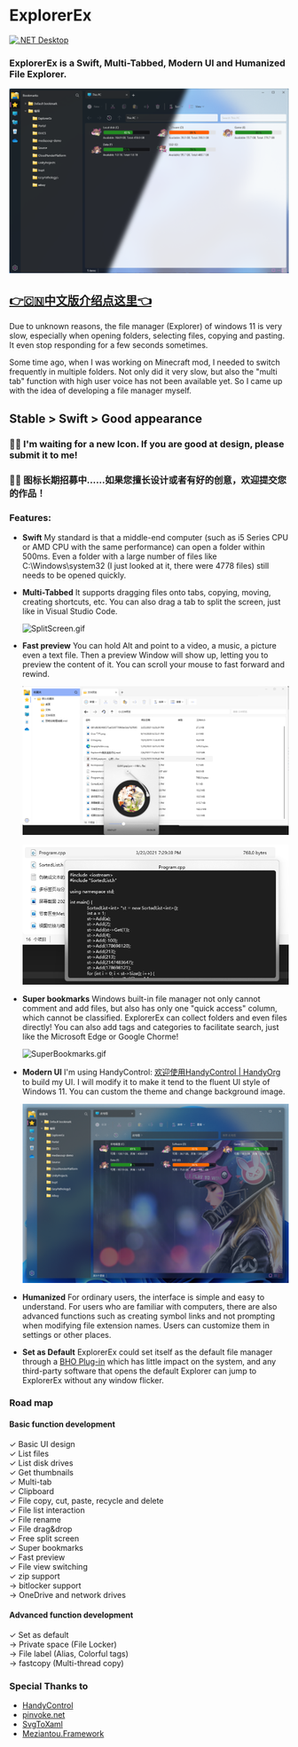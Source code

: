 # ExplorerEx

[![.NET Desktop](https://github.com/DearVa/ExplorerEx/actions/workflows/dotnet-desktop.yml/badge.svg)](https://github.com/DearVa/ExplorerEx/actions/workflows/dotnet-desktop.yml)

### ExplorerEx is a Swift, Multi-Tabbed, Modern UI and Humanized File Explorer.

![Preview](https://raw.githubusercontent.com/DearVa/ExplorerEx/master/Images/preview.png)

## [👉🇨🇳中文版介绍点这里👈](https://github.com/DearVa/ExplorerEx/blob/master/Readme_zh_CN.md)

Due to unknown reasons, the file manager (Explorer) of windows 11 is very slow, especially when opening folders, selecting files, copying and pasting. It even stop responding for a few seconds sometimes.

Some time ago, when I was working on Minecraft mod, I needed to switch frequently in multiple folders. Not only did it very slow, but also the "multi tab" function with high user voice has not been available yet. So I came up with the idea of developing a file manager myself.

## Stable > Swift > Good appearance

### 👋👋 I'm waiting for a new Icon. If you are good at design, please submit it to me!
### 👋👋 图标长期招募中……如果您擅长设计或者有好的创意，欢迎提交您的作品！


### Features:

* **Swift** My standard is that a middle-end computer (such as i5 Series CPU or AMD CPU with the same performance) can open a folder within 500ms. Even a folder with a large number of files like C:\Windows\system32 (I just looked at it, there were 4778 files) still needs to be opened quickly.

* **Multi-Tabbed** It supports dragging files onto tabs, copying, moving, creating shortcuts, etc. You can also drag a tab to split the screen, just like in Visual Studio Code.

  ![SplitScreen.gif](https://raw.githubusercontent.com/DearVa/ExplorerEx/master/Images/SplitScreen.gif)

* **Fast preview** You can hold Alt and point to a video, a music, a picture even a text file. Then a preview Window will show up, letting you to preview the content of it. You can scroll your mouse to fast forward and rewind.

  ![FastPreview0](https://github.com/DearVa/ExplorerEx/blob/master/Images/FastPreview0.png)

  ![FastPreview1](https://github.com/DearVa/ExplorerEx/blob/master/Images/FastPreview1.png)

* **Super bookmarks** Windows built-in file manager not only cannot comment and add files, but also has only one "quick access" column, which cannot be classified. ExplorerEx can collect folders and even files directly! You can also add tags and categories to facilitate search, just like the Microsoft Edge or Google Chorme!

  ![SuperBookmarks.gif](https://raw.githubusercontent.com/DearVa/ExplorerEx/master/Images/SuperBookmarks.gif)

* **Modern UI** I'm using HandyControl: [欢迎使用HandyControl | HandyOrg](https://handyorg.github.io/handycontrol/) to build my UI. I will modify it to make it tend to the fluent UI style of Windows 11. You can custom the theme and change background image.

  ![ThemeCustom](https://raw.githubusercontent.com/DearVa/ExplorerEx/master/Images/ThemeCustom.png)

* **Humanized** For ordinary users, the interface is simple and easy to understand. For users who are familiar with computers, there are also advanced functions such as creating symbol links and not prompting when modifying file extension names. Users can customize them in settings or other places.

* **Set as Default** ExplorerEx could set itself as the default file manager through a [BHO Plug-in](https://github.com/DearVa/ExplorerEx/tree/master/ExplorerProxy) which has little impact on the system, and any third-party software that opens the default Explorer can jump to ExplorerEx without any window flicker.
  

### Road map
#### Basic function development

✓ Basic UI design  
✓ List files  
✓ List disk drives  
✓ Get thumbnails  
✓ Multi-tab  
✓ Clipboard  
✓ File copy, cut, paste, recycle and delete  
✓ File list interaction  
✓ File rename  
✓ File drag&drop  
✓ Free split screen  
✓ Super bookmarks  
✓ Fast preview  
✓ File view switching  
✓ zip support  
→ bitlocker support  
→ OneDrive and network drives  

#### Advanced function development
✓ Set as default  
→ Private space (File Locker)  
→ File label (Alias, Colorful tags)  
→ fastcopy (Multi-thread copy)   


### Special Thanks to
* [HandyControl](https://github.com/HandyOrg/HandyControl)
* [pinvoke.net](https://www.pinvoke.net/)
* [SvgToXaml](https://github.com/BerndK/SvgToXaml)
* [Meziantou.Framework](https://github.com/meziantou/Meziantou.Framework)
